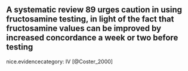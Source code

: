 A systematic review 89 urges caution in using fructosamine testing, in light of the fact that fructosamine values can be improved by increased concordance a week or two before testing
---
 nice.evidencecategory: IV
[@Coster_2000]
